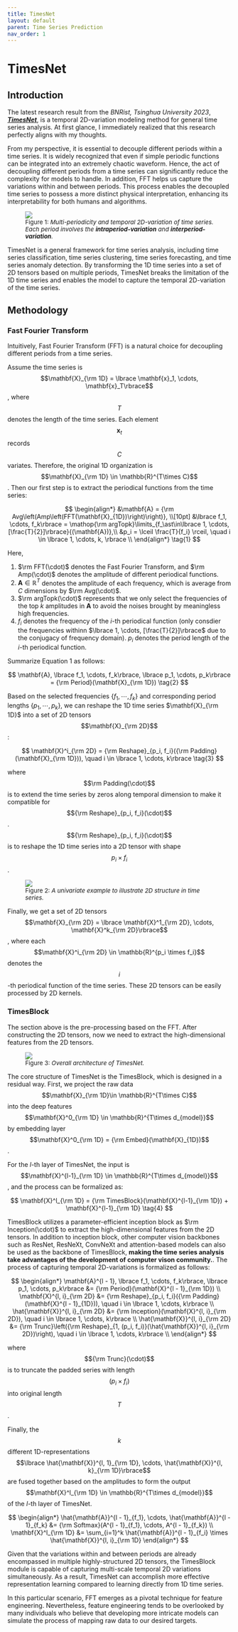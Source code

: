 ```yaml
---
title: TimesNet
layout: default
parent: Time Series Prediction
nav_order: 1
---
```

# TimesNet

## Introduction

The latest research result from the *BNRist, Tsinghua University 2023*, [***TimesNet***](https://arxiv.org/pdf/2210.02186.pdf), is a temporal 2D-variation modeling method for general time series analysis. At first glance, I immediately realized that this research perfectly aligns with my thoughts.

From my perspective, it is essential to decouple different periods within a time series. It is widely recognized that even if simple periodic functions can be integrated into an extremely chaotic waveform. Hence, the act of decoupling different periods from a time series can significantly reduce the complexity for models to handle. In addition, FFT helps us capture the variations within and between periods. This process enables the decoupled time series to possess a more distinct physical interpretation, enhancing its interpretability for both humans and algorithms.

<figure>
    <img src="../../assets/images/2d-variation_of_time_series.png">
    <figcaption style="font-size:10pt">Figure 1: <i>Multi-periodicity and temporal 2D-variation of time series. Each period involves the <b>intraperiod-variation</b> and <b>interperiod-variation</b>.</i></figcaption>
</figure>

TimesNet is a general framework for time series analysis, including time series classification, time series clustering, time series forecasting, and time series anomaly detection. By transforming the 1D time series into a set of 2D tensors based on multiple periods, TimesNet breaks the limitation of the 1D time series and enables the model to capture the temporal 2D-variation of the time series.

## Methodology

### Fast Fourier Transform

Intuitively, Fast Fourier Transform (FFT) is a natural choice for decoupling different periods from a time series. 

Assume the time series is $$\mathbf{X}_{\rm 1D} = \lbrace \mathbf{x}_1, \cdots, \mathbf{x}_T\rbrace$$, where $$T$$ denotes the length of the time series. Each element $$\mathbf{x}_t$$ records $$C$$ variates. Therefore, the original 1D organization is $$\mathbf{X}_{\rm 1D} \in \mathbb{R}^{T\times C}$$. Then our first step is to extract the periodical functions from the time series:

$$
\begin{align*}
&\mathbf{A} = {\rm Avg\left(Amp\left(FFT(\mathbf{X}_{1D})\right)\right)}, \\[10pt]
&\lbrace f_1, \cdots, f_k\rbrace = \mathop{\rm argTopk}\limits_{f_\ast\in\lbrace 1, \cdots, [\frac{T}{2}]\rbrace}{(\mathbf{A})},\\
&p_i = \lceil \frac{T}{f_i} \rceil, \quad i \in \lbrace 1, \cdots, k, \rbrace \\
\end{align*} \tag{1}
$$

Here, 

1. $\rm FFT(\cdot)$ denotes the Fast Fourier Transform, and $\rm Amp(\cdot)$ denotes the amplitude of different periodical functions. 
2. $\mathbf{A} \in \mathbb{R}^{T}$ denotes the amplitude of each frequency, which is average from $C$ dimensions by $\rm Avg(\cdot)$. 
3. $\rm argTopk(\cdot)$ represents that we only select the frequencies of the top $k$ amplitudes in $\mathbf{A}$ to avoid the noises brought by meaningless high frequencies. 
4. $f_i$ denotes the frequency of the $i$-th periodical function (only consdier the frequencies withinn $\lbrace 1, \cdots, [\frac{T}{2}]\rbrace$ due to the conjugacy of frequency domain). $p_i$ denotes the period length of the $i$-th periodical function.

Summarize Equation $1$ as follows:

$$
\mathbf{A}, \lbrace f_1, \cdots, f_k\rbrace, \lbrace p_1, \cdots, p_k\rbrace = {\rm Period}(\mathbf{X}_{\rm 1D}) \tag{2}
$$

Based on the selected frequencies $\lbrace f_1, \cdots, f_k\rbrace$ and corresponding period lengths $\lbrace p_1, \cdots, p_k\rbrace$, we can reshape the 1D time series $\mathbf{X}_{\rm 1D}$ into a set of 2D tensors $$\mathbf{X}_{\rm 2D}$$:

$$
\mathbf{X}^i_{\rm 2D} = {\rm Reshape}_{p_i, f_i}({\rm Padding}(\mathbf{X}_{\rm 1D})), \quad i \in \lbrace 1, \cdots, k\rbrace \tag{3}
$$

where $$\rm Padding(\cdot)$$ is to extend the time series by zeros along temporal dimension to make it compatible for $${\rm Reshape}_{p_i, f_i}(\cdot)$$. $${\rm Reshape}_{p_i, f_i}(\cdot)$$ is to reshape the 1D time series into a 2D tensor with shape $$p_i \times f_i$$.

<figure>
    <img src="../../assets/images/example_to_illustrate_2D_structure.png">
    <figcaption style="font-size:10pt">Figure 2: <i>A univariate example to illustrate 2D structure in time series.</i></figcaption>
</figure>

Finally, we get a set of 2D tensors $$\mathbf{X}_{\rm 2D} = \lbrace \mathbf{X}^1_{\rm 2D}, \cdots, \mathbf{X}^k_{\rm 2D}\rbrace$$, where each $$\mathbf{X}^i_{\rm 2D} \in \mathbb{R}^{p_i \times f_i}$$ denotes the $$i$$-th periodical function of the time series. These 2D tensors can be easily processed by 2D kernels. 

###  TimesBlock

The section above is the pre-processing based on the FFT. After constructing the 2D tensors, now we need to extract the high-dimensional features from the 2D tensors.

<figure>
    <img src="../../assets/images/timesnet_structure.png">
    <figcaption style="font-size:10pt">Figure 3: <i>Overall architecture of TimesNet.</i></figcaption>
</figure>

The core structure of TimesNet is the TimesBlock, which is designed in a residual way. First, we project the raw data $$\mathbf{X}_{\rm 1D}\in \mathbb{R}^{T\times C}$$ into the deep features $$\mathbf{X}^0_{\rm 1D} \in \mathbb{R}^{T\times d_{model}}$$ by embedding layer $$\mathbf{X}^0_{\rm 1D} = {\rm Embed}(\mathbf{X}_{1D})$$. 

For the $l$-th layer of TimesNet, the input is $$\mathbf{X}^{l-1}_{\rm 1D} \in \mathbb{R}^{T\times d_{model}}$$, and the process can be formalized as:

$$
\mathbf{X}^l_{\rm 1D} = {\rm TimesBlock}(\mathbf{X}^{l-1}_{\rm 1D}) + \mathbf{X}^{l-1}_{\rm 1D} \tag{4}
$$

TimesBlock utilizes a parameter-efficient inception block as $\rm Inception(\cdot)$ to extract the high-dimensional features from the 2D tensors. In addition to inception block, other computer vision backbones such as ResNet, ResNeXt, ConvNeXt and attention-based models can also be used as the backbone of TimesBlock, **making the time series analysis take advantages of the development of computer vison community.**. The process of capturing temporal 2D-variations is formalized as follows:

$$
\begin{align*}
\mathbf{A}^{l - 1}, \lbrace f_1, \cdots, f_k\rbrace, \lbrace p_1, \cdots, p_k\rbrace &= {\rm Period}(\mathbf{X}^{l - 1}_{\rm 1D}) \\
\mathbf{X}^{l, i}_{\rm 2D} &= {\rm Reshape}_{p_i, f_i}({\rm Padding}(\mathbf{X}^{l - 1}_{1D})), \quad i \in \lbrace 1, \cdots, k\rbrace \\
\hat{\mathbf{X}}^{l, i}_{\rm 2D} &= {\rm Inception}(\mathbf{X}^{l, i}_{\rm 2D}), \quad i \in \lbrace 1, \cdots, k\rbrace \\
\hat{\mathbf{X}}^{l, i}_{\rm 2D} &= {\rm Trunc}\left({\rm Reshape}_{1, (p_i, f_i)}(\hat{\mathbf{X}}^{l, i}_{\rm 2D})\right), \quad i \in \lbrace 1, \cdots, k\rbrace \\
\end{align*}
$$

where $${\rm Trunc}(\cdot)$$ is to truncate the padded series with length $$(p_i \times f_i)$$ into original length $$T$$.

Finally, the $$k$$ different 1D-representations $$\lbrace \hat{\mathbf{X}}^{l, 1}_{\rm 1D}, \cdots, \hat{\mathbf{X}}^{l, k}_{\rm 1D}\rbrace$$ are fused together based on the amplitudes to form the output $$\mathbf{X}^l_{\rm 1D} \in \mathbb{R}^{T\times d_{model}}$$ of the $l$-th layer of TimesNet. 

$$
\begin{align*}
    \hat{\mathbf{A}}^{l - 1}_{f_1}, \cdots, \hat{\mathbf{A}}^{l - 1}_{f_k} &= {\rm Softmax}(A^{l - 1}_{f_1}, \cdots, A^{l - 1}_{f_k}) \\
    \mathbf{X}^l_{\rm 1D} &= \sum_{i=1}^k \hat{\mathbf{A}}^{l - 1}_{f_i} \times \hat{\mathbf{X}}^{l, i}_{\rm 1D}
\end{align*}
$$

Given that the variations within and between periods are already encompassed in multiple highly-structured 2D tensors, the TimesBlock module is capable of capturing multi-scale temporal 2D variations simultaneously. As a result, TimesNet can accomplish more effective representation learning compared to learning directly from 1D time series.

In this particular scenario, FFT emerges as a pivotal technique for feature engineering. Nevertheless, feature engineering tends to be overlooked by many individuals who believe that developing more intricate models can simulate the process of mapping raw data to our desired targets.